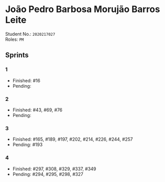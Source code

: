 # João Pedro Barbosa Morujão Barros Leite

Student No.: `2020217027`  
Roles: `PM`

## Sprints

### 1

* Finished: #16
* Pending:

### 2

* Finished: #43, #69, #76
* Pending:


### 3

* Finished: #165, #189, #197, #202, #214, #226, #244, #257
* Pending: #193

### 4

* Finished: #297, #308, #329, #337, #349
* Pending: #294, #295, #298, #327
